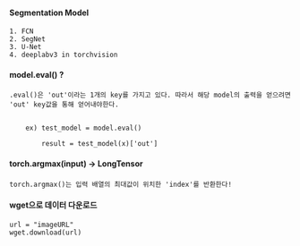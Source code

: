 #### Segmentation Model 

    1. FCN
    2. SegNet
    3. U-Net
    4. deeplabv3 in torchvision


#### model.eval() ?

    .eval()은 'out'이라는 1개의 key를 가지고 있다. 따라서 해당 model의 출력을 얻으려면 'out' key값을 통해 얻어내야한다.
    
        
        ex) test_model = model.eval()
        
            result = test_model(x)['out']
            
            
#### torch.argmax(input) -> LongTensor

    torch.argmax()는 입력 배열의 최대값이 위치한 'index'를 반환한다!
    
#### wget으로 데이터 다운로드 

    url = "imageURL"
    wget.download(url)

   
